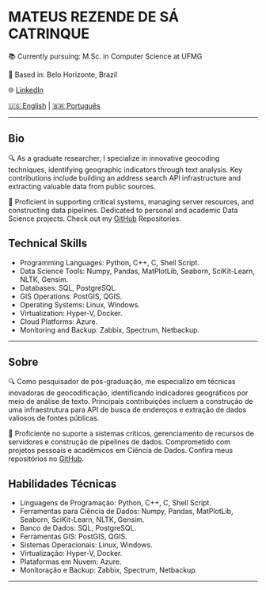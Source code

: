 # MATEUS REZENDE DE SÁ CATRINQUE

📚 Currently pursuing: M.Sc. in Computer Science at UFMG

📍 Based in: Belo Horizonte, Brazil

🌐 [LinkedIn](https://www.linkedin.com/in/mcatrinque) 

 [🇺🇸 English](#bio) | [🇧🇷 Português](#sobre)
 
---

## Bio

🔍 As a graduate researcher, I specialize in innovative geocoding techniques, identifying geographic indicators through text analysis. Key contributions include building an address search API infrastructure and extracting valuable data from public sources.

💼  Proficient in supporting critical systems, managing server resources, and constructing data pipelines. Dedicated to personal and academic Data Science projects. Check out my [GitHub](https://github.com/mcatrinque?tab=repositories) Repositories.

## Technical Skills

- Programming Languages: Python, C++, C, Shell Script.
- Data Science Tools: Numpy, Pandas, MatPlotLib, Seaborn, SciKit-Learn, NLTK, Gensim. 
- Databases: SQL, PostgreSQL.
- GIS Operations: PostGIS, QGIS.
- Operating Systems: Linux, Windows.
- Virtualization: Hyper-V, Docker.
- Cloud Platforms: Azure.
- Monitoring and Backup: Zabbix, Spectrum, Netbackup.
  
---

## Sobre
🔍 Como pesquisador de pós-graduação, me especializo em técnicas inovadoras de geocodificação, identificando indicadores geográficos por meio de análise de texto. Principais contribuições incluem a construção de uma infraestrutura para API de busca de endereços e extração de dados valiosos de fontes públicas.

💼 Proficiente no suporte a sistemas críticos, gerenciamento de recursos de servidores e construção de pipelines de dados. Comprometido com projetos pessoais e acadêmicos em Ciência de Dados. Confira meus repositórios no [GitHub](https://github.com/mcatrinque?tab=repositories).

## Habilidades Técnicas
- Linguagens de Programação: Python, C++, C, Shell Script.
- Ferramentas para Ciência de Dados: Numpy, Pandas, MatPlotLib, Seaborn, SciKit-Learn, NLTK, Gensim.
- Banco de Dados: SQL, PostgreSQL.
- Ferramentas GIS: PostGIS, QGIS.
- Sistemas Operacionais: Linux, Windows.
- Virtualização: Hyper-V, Docker.
- Plataformas em Nuvem: Azure.
- Monitoração e Backup: Zabbix, Spectrum, Netbackup.
---

